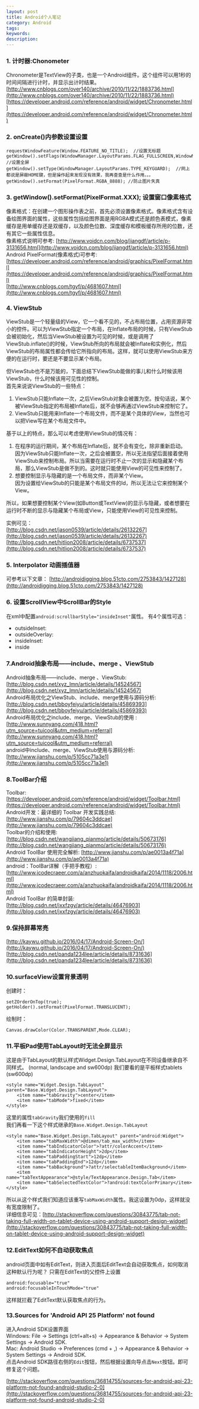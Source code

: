 ```yaml
---
layout: post
title: Android个人笔记
category: Android
tags:
keywords:
description:
---
```


### 1. 计时器:Chonometer
Chronometer是TextView的子类，也是一个Android组件。这个组件可以用1秒的时间间隔进行计时，并显示出计时结果。  
[http://www.cnblogs.com/over140/archive/2010/11/22/1883736.html](http://www.cnblogs.com/over140/archive/2010/11/22/1883736.html)  
[https://developer.android.com/reference/android/widget/Chronometer.html](https://developer.android.com/reference/android/widget/Chronometer.html)

### 2. onCreate()内参数设置设置
```
requestWindowFeature(Window.FEATURE_NO_TITLE);  //设置无标题
getWindow().setFlags(WindowManager.LayoutParams.FLAG_FULLSCREEN,WindowManager.LayoutParams.FLAG_FULLSCREEN);  //设置全屏
getWindow().setType(WindowManager.LayoutParams.TYPE_KEYGUARD);  //网上都说是屏蔽HOME键，但是操作起来发现没有效果，我再查查是什么作用。。。
getWindow().setFormat(PixelFormat.RGBA_8888); //防止图片失真
```

### 3. getWindow().setFormat(PixelFormat.XXX); 设置窗口像素格式
像素格式：在创建一个图形操作表之前，首先必须设置像素格式。像素格式含有设备绘图界面的属性，这些属性包括绘图界面是用RGBA模式还是颜色表模式，像素缓存是用单缓存还是双缓存，以及颜色位数、深度缓存和模板缓存所用的位数，还有其它一些属性信息。  
像素格式说明可参考:   [http://www.voidcn.com/blog/jiangdf/article/p-3131656.html](http://www.voidcn.com/blog/jiangdf/article/p-3131656.html)   
Android PixelFormat(像素格式)可参考:  
[https://developer.android.com/reference/android/graphics/PixelFormat.html](https://developer.android.com/reference/android/graphics/PixelFormat.html)  
[http://www.cnblogs.com/tgyf/p/4681607.html](http://www.cnblogs.com/tgyf/p/4681607.html)

### 4. ViewStub
ViewStub是一个轻量级的View，它一个看不见的，不占布局位置，占用资源非常小的控件。可以为ViewStub指定一个布局，在Inflate布局的时候，只有ViewStub会被初始化，然后当ViewStub被设置为可见的时候，或是调用了ViewStub.inflate()的时候，ViewStub所向的布局就会被Inflate和实例化，然后ViewStub的布局属性都会传给它所指向的布局。这样，就可以使用ViewStub来方便的在运行时，要还是不要显示某个布局。  

但ViewStub也不是万能的，下面总结下ViewStub能做的事儿和什么时候该用ViewStub，什么时候该用可见性的控制。  
首先来说说ViewStub的一些特点：
1. ViewStub只能Inflate一次，之后ViewStub对象会被置为空。按句话说，某个被ViewStub指定的布局被Inflate后，就不会够再通过ViewStub来控制它了。
2. ViewStub只能用来Inflate一个布局文件，而不是某个具体的View，当然也可以把View写在某个布局文件中。

基于以上的特点，那么可以考虑使用ViewStub的情况有：
1. 在程序的运行期间，某个布局在Inflate后，就不会有变化，除非重新启动。  
因为ViewStub只能Inflate一次，之后会被置空，所以无法指望后面接着使用ViewStub来控制布局。所以当需要在运行时不止一次的显示和隐藏某个布局，那么ViewStub是做不到的。这时就只能使用View的可见性来控制了。
2. 想要控制显示与隐藏的是一个布局文件，而非某个View。  
因为设置给ViewStub的只能是某个布局文件的Id，所以无法让它来控制某个View。  

所以，如果想要控制某个View(如Button或TextView)的显示与隐藏，或者想要在运行时不断的显示与隐藏某个布局或View，只能使用View的可见性来控制。

实例可见：  
[http://blog.csdn.net/jason0539/article/details/26132267](http://blog.csdn.net/jason0539/article/details/26132267)  
[http://blog.csdn.net/hitlion2008/article/details/6737537](http://blog.csdn.net/hitlion2008/article/details/6737537)  

### 5. Interpolator 动画插值器
可参考以下文章：
[http://androidigging.blog.51cto.com/2753843/1427128](http://androidigging.blog.51cto.com/2753843/1427128)

### 6. 设置ScrollView中ScrollBar的Style
在xml中配置`android:scrollbarStyle="insideInset"`属性。
有4个属性可选：
- outsideInset:
- outsideOverlay:
- insideInset:
- inside

### 7.Android抽象布局——include、merge 、ViewStub
Android抽象布局——include、merge 、ViewStub: [http://blog.csdn.net/xyz_lmn/article/details/14524567](http://blog.csdn.net/xyz_lmn/article/details/14524567)  
 Android布局优化之ViewStub、include、merge使用与源码分析: [http://blog.csdn.net/bboyfeiyu/article/details/45869393](http://blog.csdn.net/bboyfeiyu/article/details/45869393)  
Android布局优化之include、merge、ViewStub的使用
:[http://www.sunnyang.com/418.html?utm_source=tuicool&utm_medium=referral](http://www.sunnyang.com/418.html?utm_source=tuicool&utm_medium=referral)  
android中include、merge、ViewStub使用与源码分析: [http://www.jianshu.com/p/5105cc71a3e1](http://www.jianshu.com/p/5105cc71a3e1)

### 8.ToolBar介绍
Toolbar: [https://developer.android.com/reference/android/widget/Toolbar.html](https://developer.android.com/reference/android/widget/Toolbar.html)  
Android开发：最详细的 Toolbar 开发实践总结: [http://www.jianshu.com/p/79604c3ddcae](http://www.jianshu.com/p/79604c3ddcae)  
Toolbar的介绍和使用: [http://blog.csdn.net/wangjiang_qianmo/article/details/50673176](http://blog.csdn.net/wangjiang_qianmo/article/details/50673176)  
Android ToolBar 使用完全解析: [http://www.jianshu.com/p/ae0013a4f71a](http://www.jianshu.com/p/ae0013a4f71a)  
android：ToolBar详解（手把手教程）: [http://www.jcodecraeer.com/a/anzhuokaifa/androidkaifa/2014/1118/2006.html](http://www.jcodecraeer.com/a/anzhuokaifa/androidkaifa/2014/1118/2006.html)  
Android ToolBar 的简单封装: [http://blog.csdn.net/jxxfzgy/article/details/46476903](http://blog.csdn.net/jxxfzgy/article/details/46476903)  

### 9.保持屏幕常亮
[http://kaywu.github.io/2016/04/17/Android-Screen-On/](http://kaywu.github.io/2016/04/17/Android-Screen-On/)  
[http://blog.csdn.net/panda1234lee/article/details/8731636](http://blog.csdn.net/panda1234lee/article/details/8731636)  

### 10.surfaceView设置背景透明
创建时：
```
setZOrderOnTop(true);
getHolder().setFormat(PixelFormat.TRANSLUCENT);
```

绘制时：
```
Canvas.drawColor(Color.TRANSPARENT,Mode.CLEAR);
```

### 11.平板Pad使用TabLayout时无法全屏显示
这是由于TabLayout的默认样式Widget.Design.TabLayout在不同设备继承自不同样式。 (normal, landscape and sw600dp)
我们要看的是平板样式tablets (sw600dp)
```
<style name="Widget.Design.TabLayout" parent="Base.Widget.Design.TabLayout">
    <item name="tabGravity">center</item>
    <item name="tabMode">fixed</item>
</style>
```
这里的属性`tabGravity`我们使用的`fill`  
我们再看一下这个样式继承的`Base.Widget.Design.TabLayout`
```
<style name="Base.Widget.Design.TabLayout" parent="android:Widget">
    <item name="tabMaxWidth">@dimen/tab_max_width</item>
    <item name="tabIndicatorColor">?attr/colorAccent</item>
    <item name="tabIndicatorHeight">2dp</item>
    <item name="tabPaddingStart">12dp</item>
    <item name="tabPaddingEnd">12dp</item>
    <item name="tabBackground">?attr/selectableItemBackground</item>
    <item name="tabTextAppearance">@style/TextAppearance.Design.Tab</item>
    <item name="tabSelectedTextColor">?android:textColorPrimary</item>
</style>
```
所以从这个样式我们知道应该重写`tabMaxWidth`属性。我这设置为0dp，这样就没有宽度限制了。  
详细信息可见：[http://stackoverflow.com/questions/30843775/tab-not-taking-full-width-on-tablet-device-using-android-support-design-widget](http://stackoverflow.com/questions/30843775/tab-not-taking-full-width-on-tablet-device-using-android-support-design-widget)


### 12.EditText如何不自动获取焦点
android页面中如有EditText，则进入页面后EditText会自动获取焦点，如何取消这种默认行为呢？
只需在EditText的父控件上设置
```
android:focusable="true"  
android:focusableInTouchMode="true"
 ```
 这样就拦截了EditText默认获取焦点的行为。

### 13.Sources for 'Android API 25 Platform' not found
进入Android SDK设置界面  
Windows: File -> Settings (ctrl+alt+s) -> Appearance & Behavior -> System Settings -> Android SDK.  
Mac: Android Studio -> Preferences (cmd + ,) -> Appearance & Behavior -> System Settings -> Android SDK.  
点击Android SDK路径右侧的`Edit`按钮，然后根据设置向导点击`Next`按钮。即可修复这个问题。

[http://stackoverflow.com/questions/36814755/sources-for-android-api-23-platform-not-found-android-studio-2-0](http://stackoverflow.com/questions/36814755/sources-for-android-api-23-platform-not-found-android-studio-2-0)
